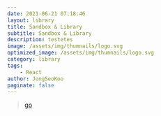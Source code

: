 ```yaml
---
date: 2021-06-21 07:18:46
layout: library
title: Sandbox & Library
subtitle: Sandbox & Library
description: testetes
image: /assets/img/thumnails/logo.svg
optimized_image: /assets/img/thumnails/logo.svg
category: library
tags:
    - React
author: JongSeoKoo
paginate: false
---
```


> <a href="/react-pages/" target="_blank">go</a>  



